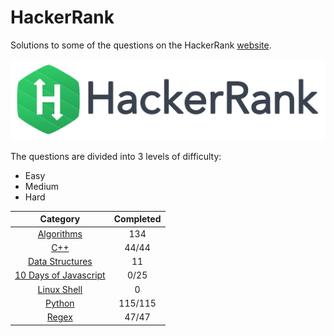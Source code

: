 # HackerRank

Solutions to some of the questions on the HackerRank [website](https://www.hackerrank.com "HackerRank").

<p align="center"><img src="../assets/hackerrank.png"></p>

The questions are divided into 3 levels of difficulty:

*   Easy
*   Medium
*   Hard

| Category | Completed |
|:--------:|:---------:|
| [Algorithms](Algorithms/) | 134 |
| [C++](C++) | 44/44 |
| [Data Structures](Data%20Structures/) | 11 |
| [10 Days of Javascript](10%20Days%20of%20Javascript/) | 0/25 |
| [Linux Shell](Linux%20Shell/) | 0 |
| [Python](Python/) | 115/115 |
| [Regex](Regex/) | 47/47 |